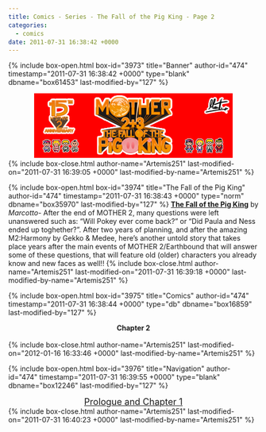 ```yaml
---
title: Comics - Series - The Fall of the Pig King - Page 2
categories:
  - comics
date: 2011-07-31 16:38:42 +0000
---
```

{% include box-open.html box-id="3973" title="Banner" author-id="474" timestamp="2011-07-31 16:38:42 +0000" type="blank" dbname="box61453" last-modified-by="127" %}
<center>
<img src="/comics/series/fotpk/fotpkbanner.png" />
</center>
{% include box-close.html author-name="Artemis251" last-modified-on="2011-07-31 16:39:05 +0000" last-modified-by-name="Artemis251" %}

{% include box-open.html box-id="3974" title="The Fall of the Pig King" author-id="474" timestamp="2011-07-31 16:38:43 +0000" type="norm" dbname="box35970" last-modified-by="127" %}
<b><u>The Fall of the Pig King</u></b> by <i>Marcotto</i>- After the end of MOTHER 2, many questions were left unanswered such as: “Will Pokey ever come back?” or “Did Paula and Ness ended up toghether?”. After two years of planning, and after the amazing M2:Harmony by Gekko & Medee, here’s another untold story that takes place years after the main events of MOTHER 2/Earthbound that will answer some of these questions, that will feature old (older) characters you already know and new faces as well!!
{% include box-close.html author-name="Artemis251" last-modified-on="2011-07-31 16:39:18 +0000" last-modified-by-name="Artemis251" %}

{% include box-open.html box-id="3975" title="Comics" author-id="474" timestamp="2011-07-31 16:38:44 +0000" type="db" dbname="box16859" last-modified-by="127" %}
<center>
<b>Chapter 2</b>
<br /><br />
<navigator search="`Content` LIKE 'fotpk%'" display="no" quantity="50" start="50" section="description" /><displaytor mode="list" />
</center>
{% include box-close.html author-name="Artemis251" last-modified-on="2012-01-16 16:33:46 +0000" last-modified-by-name="Artemis251" %}

{% include box-open.html box-id="3976" title="Navigation" author-id="474" timestamp="2011-07-31 16:39:55 +0000" type="blank" dbname="box12246" last-modified-by="127" %}
<center>
<a href="index.php"><font size="4">Prologue and Chapter 1</font></a>
</center>
{% include box-close.html author-name="Artemis251" last-modified-on="2011-07-31 16:40:23 +0000" last-modified-by-name="Artemis251" %}
